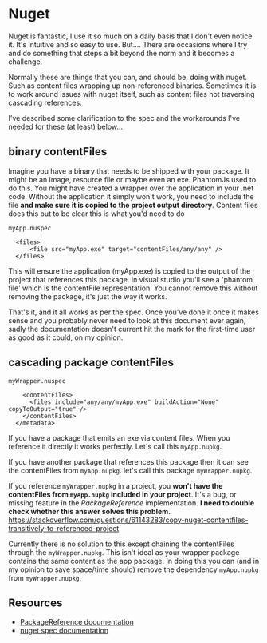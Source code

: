 # Nuget

Nuget is fantastic, I use it so much on a daily basis that I don't even notice it. It's intuitive and so easy to use. But.... There are occasions where I try and do something that steps a bit beyond the norm and it becomes a challenge.

Normally these are things that you can, and should be, doing with nuget. Such as content files wrapping up non-referenced binaries. Sometimes it is to work around issues with nuget itself, such as content files not traversing cascading references.

I've described some clarification to the spec and the workarounds I've needed for these (at least) below...

## binary contentFiles
Imagine you have a binary that needs to be shipped with your package. It might be an image, resource file or maybe even an exe. PhantomJs used to do this. You might have created a wrapper over the application in your .net code. Without the application it simply won't work, you need to include the file **and make sure it is copied to the project output directory**. Content files does this but to be clear this is what you'd need to do

`myApp.nuspec`
```
  <files>
	  <file src="myApp.exe" target="contentFiles/any/any" />
  </files>
```

This will ensure the application (myApp.exe) is copied to the output of the project that references this package. In visual studio you'll see a 'phantom file' which is the contentFile representation. You cannot remove this without removing the package, it's just the way it works.

That's it, and it all works as per the spec. Once you've done it once it makes sense and you probably never need to look at this document ever again, sadly the documentation doesn't current hit the mark for the first-time user as good as it could, on my opinion.

## cascading package contentFiles

`myWrapper.nuspec`
```
    <contentFiles>
      <files include="any/any/myApp.exe" buildAction="None" copyToOutput="true" />
    </contentFiles>
  </metadata>
```

If you have a package that emits an exe via content files. When you reference it directly it works perfectly. Let's call this `myApp.nupkg`.

If you have another package that references this package then it can see the contentFiles from `myApp.nupkg`. let's call this package `myWrapper.nupkg`. 

If you reference `myWrapper.nupkg` in a project, you **won't have the contentFiles from `myApp.nupkg` included in your project**. It's a bug, or missing feature in the _PackageReference_ implementation.
**I need to double check whether this answer solves this problem.**
https://stackoverflow.com/questions/61143283/copy-nuget-contentfiles-transitively-to-referenced-project

Currently there is no solution to this except chaining the contentFiles through the `myWrapper.nupkg`. This isn't ideal as your wrapper package contains the same content as the app package. In doing this you can (and in my opinion to save space/time should) remove the dependency `myApp.nupkg` from `myWrapper.nupkg`.

## Resources
- [PackageReference documentation](https://docs.microsoft.com/en-us/nuget/consume-packages/package-references-in-project-files)
- [nuget spec documentation](https://docs.microsoft.com/en-us/nuget/reference/nuspec)
